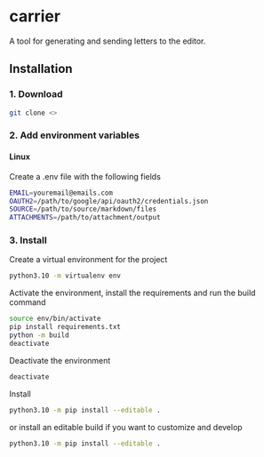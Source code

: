 # carrier

A tool for generating and sending letters to the editor.

## Installation
### 1. Download
```bash
git clone <>
```

### 2. Add environment variables
#### Linux
Create a .env file with the following fields

```bash
EMAIL=youremail@emails.com
OAUTH2=/path/to/google/api/oauth2/credentials.json
SOURCE=/path/to/source/markdown/files
ATTACHMENTS=/path/to/attachment/output
```

### 3. Install
Create a virtual environment for the project

```bash
python3.10 -m virtualenv env
```
Activate the environment, install the requirements and run the build command

```bash
source env/bin/activate
pip install requirements.txt
python -m build
deactivate
```
Deactivate the environment

```bash
deactivate
```
Install

```bash
python3.10 -m pip install --editable .
```
or install an editable build if you want to customize and develop

```bash
python3.10 -m pip install --editable .
```